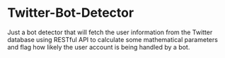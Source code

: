 # Twitter-Bot-Detector
Just a bot detector that will fetch the user information from the Twitter database using RESTful API to calculate some mathematical parameters and flag how likely the user account is being handled by a bot.
